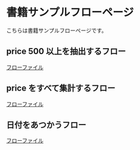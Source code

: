 # 書籍サンプルフローページ

こちらは書籍サンプルフローページです。

## price 500 以上を抽出するフロー

[フローファイル](./1-2-1-flows.json)

## price をすべて集計するフロー

[フローファイル](./1-2-2-flows.json)

## 日付をあつかうフロー

[フローファイル](./1-2-3-flows.json)